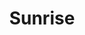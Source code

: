 ---
title: Sunrise
date: 
draft: false

# descripcion
description : Aro con corazón colgante

materials: Plata 925

color: Plateado

dimensions: 3cm

code: 01-01-0034

type: "Aros"

categories: []

price: $2.650,00

price_eftvo: $2.250,00

# Images
# first image will be shown in the product page
images:
  # - image: "images/path_to_image"
  # La ubicacion de las imagenes es imagenes/Aros/Aros.Colgantes/01-01-0034-sunrise
  - image: "./images/aros/colgantes/01-01-0034-aro-con-corazon-colgante_a.jpeg"
  - image: "./images/aros/colgantes/01-01-0034-aro-con-corazon-colgante_b.jpeg"
---